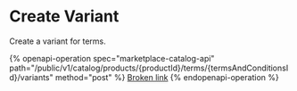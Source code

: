 # Create Variant

Create a variant for terms.

{% openapi-operation spec="marketplace-catalog-api" path="/public/v1/catalog/products/{productId}/terms/{termsAndConditionsId}/variants" method="post" %}
[Broken link](broken-reference)
{% endopenapi-operation %}
